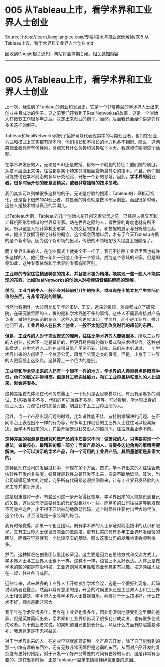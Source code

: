 # 005 从Tableau上市，看学术界和工业界人士创业 

Source: https://learn.lianglianglee.com/专栏/技术与商业案例解读/005 从Tableau上市，看学术界和工业界人士创业.md

因收到Google相关通知，网站将会择期关闭。[相关通知内容](https://lumendatabase.org/notices/44265620)

---

# 005 从Tableau上市，看学术界和工业界人士创业

上一次，我说到了Tableau的创业和发展史，它是一个非常典型的学术界人士出来创业并且成功的例子。这之前我们还看到了RealNetworks的故事，这是一个创始人在微软工作很多年之后，决定出来创业的例子。当然，后面我还会给你讲述许许多多这样的例子。

Tableau和RealNetworks的例子恰好可以代表现实中的两类创业者，他们在创业方式和模式上其实都有所不同，他们擅长和不擅长的地方也各不相同。那么，这两类创业者具体有何异同，分别又有什么优势和劣势呢？今天，我就和你聊聊这个话题。

在学术界发展的人，无论是PhD还是教授，都有一个明显的特征：他们做的项目，从技术层面上来讲，往往都是某个特定领域里面最新最前沿的技术。而且，他们很可能凭借在学术前沿的多年研究经验，开拓一个新的领域。因此，**学术界的创业者，很多时候开创的都是高精尖，或者非常独特的技术领域。**

我们其实可以列举很多这样的例子，无论是谷歌的搜索、Tableau的计算机可视化，还是当下很热的AI创业者，其显著的特点就是技术专家创业。而且很多时候，这些人是技术领域真正的弄潮儿。

以Tableau为例，Tableau的几个创始人在开创这家公司之前，已经是人机交互和计算机图形学领域的世界级专家。站在世界之巅的人，看世界的角度也就有所不同。所以这些人把计算机图形学、人机交互的技术，和数据的显示与分析结合起来，提出了数据可视化分析的概念。这个概念落地以后，才有了今天Tableau占据的这个新市场。因为这个新市场的出现，传统的BI领域在很大程度上被颠覆了。

而工业界出来的人，在创业模式上就完全不一样了。我们不排除工业界里面也有许多这样的人，他们数十年如一日地工作于一个领域，成为这个领域的专家。但是即便如此，这种专家依然和学术界的专家有所区别。

**工业界的专家往往精通特定的技术，并且技术极为精湛，能实现一些一般人不能实现的东西，比如RealNetworks的创始人对视频语音编码解码的理解。**

**然而，工业界的牛人一般不会对超前好几年的技术，或者现在不能立刻产生实际价值的东西，有非常深刻的理解。**

当然也有例外，大公司比如早年的IBM、王安，近来的微软、雅虎都成立了研究院，在研究院里面的人，做的是和学术界差不多的事情。这些人不需要直接对产品负责，做的也是超前的东西。这些人其实更应该归于学术界，而不是工业界。撇开他们不说，**工业界的人在技术上创业，一般不太能见到改变时代的超前的东西。**

**但是，工业界的人对于商业模式的理解，往往比学术界的人要强很多**。所以工业界的人创业，技术不一定是最新的，但更容易将新的商业模式和技术相结合。这种创业模式，在学术界人士的创业项目里几乎见不到。比如，我们从未听说过，一个学术界出来的人创建了一个旅游公司、房地产公司之类的事情。但是，出身于工业界的人更容易走这条路。这算得上一个巨大的差别。

**工业界和学术界出来的人还有一个很不一样的地方。学术界的人典型特点是眼高手低，他们的眼光非常得高。但是其工程实践能力，和在工业界里耕耘很久的人比起来，就会差很多。**

这种差距首先体现在代码的质量上：一个代码是否足够模块化、有没有足够多的测试、BUG数量多不多、代码的可扩展性有多高，等等。可以看到，学术界出身的创业人士，在保证代码质量方面，明显比不上工业界出来的人。

另外，当一个产品出现问题的时候，比如说性能不佳、有特别难解决的问题、在不同平台上表现出不一样的行为等，有多年工作经验的工业界人士往往可以轻易解决，而学术界出来的人，在最开始既没钱又没人的情况下，往往就会止步不前。

**这种差距的根源是做研究和做产品的本质要求不同：做研究的人，只需要实现一个想法，做最核心、最精彩的那一部分；而做产品的人，有很多边边角角的事情需要解决。一个可以演示的学术产品，和一个可用的工业界产品，其质量差距是非常大的。**

这种区别在公司的发展过程中，体现在多个方面。首先，学术界出来的人往往会低估软件开发的复杂度。结果就是软件总是开发不出来，需要不断地延期。其次，当公司规模足够大的时候，几乎所有代码都必须推倒重来，让有工业界开发经验的人来主导并重新开发。

这是很重要的一步。有些公司这一步开始得比较早，学术界出来的人能意识到自己的欠缺，这些公司所需要付出的代价就相对小一些。而更多的公司往往是等到发现不可收拾之后，才不得不开始被动地改动代码，这个时候往往要付出巨大的代价。这个代价，甚至可能是一家公司的垮台。

我有时候觉得，如果一个创业团队，既有学术界的人士保证对前沿技术的认识和眼光，又有工业界人士保证对商业的敏感度，更有扎实的具有多年工业界开发经验的团队，确保在早期就有一个比较坚实的基础，那么这家公司的发展肯定会顺利得多。

然而，这种情况在创业团队里比较罕见。这主要是因为在思维方式和交流方式上，学术界人士与工业界人士很不一样。这种不一样，语言上不太好表达。大体上是做学术的聊的都是前沿科技，工业界则对实用性和商业契机更有兴趣。把这两撮人放在一起，往往各自成群。

近些年来，越来越多的工业界人士开始参加学术会议，这是一个很好的现象，起码说明两者在融合。然而非常有意思的是，开会的时候更多还是工业界人士和工业界人士相谈甚欢，学术界人士与学术界人士自娱自乐。两者对于什么技术好，什么技术不好，观念差距非常大。

我早年在学术界很多年，而今在工业界也很多年，因此能深刻地感受到这里面的差异。但是英雄莫问出处，学术界和工业界都出现了很多创业成功者，也有很多创业失败者。对于创业者来说，如果知道自己更擅长什么，以及什么方面有缺陷需要弥补，我想肯定是不无裨益的。

对于学术界出来的人，在创业早期就能意识到一个产品的开发，除了自己能看到的那一小块有趣的东西外，还有无数非常无趣但是必需的东西，从而对产品开发的复杂度有更好的预期，对于开发一个好产品需要的时间有更好的认识，这是非常有必要的。这在很多时候，正是Tableau一路走来磕磕绊绊最重要的原因。